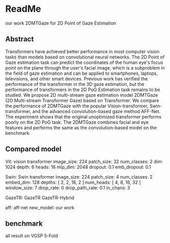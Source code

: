 # ReadMe

our work 2DMTGaze for 2D Point of Gaze Estimation 

## Abstract
Transformers have achieved better performance in most computer vision tasks than models based on convolutional neural networks.
The 2D Point of Gaze estimation task can predict the coordinates of the human eye's focus point on the plane through the user's facial image, which is a subproblem in the field of gaze estimation and can be applied to smartphones, laptops, televisions, and other smart devices.
Previous work has verified the performance of the transformer in the 3D gaze estimation, but the performance of transformers in the 2D PoG Estimation task remains to be studied.
We propose 2D multi-stream gaze estimation model 2DMTGaze (2D Multi-stream Transformer Gaze) 
based on Transformer.
We compare the performance of 2DMTGaze with the popular Vision-transformer, Swin-transformer, and the advanced convolution-based gaze method AFF-Net.
The experiment shows that the original unoptimized transformer performs poorly on the 2D PoG task. 
The 2DMTGaze combines facial and eye features and performs the same as the convolution-based model on the benchmark.



## Compared model
Vit: vision transformer
    image_size: 224
    patch_size: 32
    num_classes: 2
    dim: 1024
    depth: 6
    heads: 16
    mlp_dim: 2048
    dropout: 0.1
    emb_dropout: 0.1

Swin: Swin transformer
    image_size: 224
    patch_size: 4
    num_classes: 2
    embed_dim: 128
    depths: [ 2, 2, 18, 2 ]
    num_heads: [ 4, 8, 16, 32 ]
    window_size: 7
    drop_rate: 0
    drop_path_rate: 0.1
    in_chans: 3

GazeTR: GazeTR
    GazeTR-Hybrid

aff: aff-net
new_model: our work



## benchmark
all result on VGSP 5-Fold

